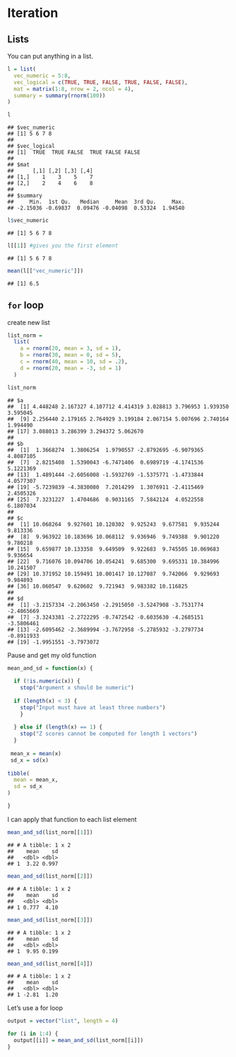 Iteration
================

## Lists

You can put anything in a list.

``` r
l = list(
  vec_numeric = 5:8,
  vec_logical = c(TRUE, TRUE, FALSE, TRUE, FALSE, FALSE),
  mat = matrix(1:8, nrow = 2, ncol = 4),
  summary = summary(rnorm(100))
)
```

``` r
l
```

    ## $vec_numeric
    ## [1] 5 6 7 8
    ## 
    ## $vec_logical
    ## [1]  TRUE  TRUE FALSE  TRUE FALSE FALSE
    ## 
    ## $mat
    ##      [,1] [,2] [,3] [,4]
    ## [1,]    1    3    5    7
    ## [2,]    2    4    6    8
    ## 
    ## $summary
    ##     Min.  1st Qu.   Median     Mean  3rd Qu.     Max. 
    ## -2.15036 -0.69837  0.09476 -0.04098  0.53324  1.94540

``` r
l$vec_numeric
```

    ## [1] 5 6 7 8

``` r
l[[1]] #gives you the first element
```

    ## [1] 5 6 7 8

``` r
mean(l[["vec_numeric"]])
```

    ## [1] 6.5

## `for` loop

create new list

``` r
list_norm = 
  list(
    a = rnorm(20, mean = 3, sd = 1),
    b = rnorm(30, mean = 0, sd = 5),
    c = rnorm(40, mean = 10, sd = .2),
    d = rnorm(20, mean = -3, sd = 1)
  )
```

``` r
list_norm
```

    ## $a
    ##  [1] 4.448248 2.167327 4.107712 4.414319 3.028813 3.796953 1.939350 3.595045
    ##  [9] 2.256440 2.179165 2.764929 3.199184 2.067154 5.007696 2.740164 1.994490
    ## [17] 3.088013 3.286399 3.294372 5.062670
    ## 
    ## $b
    ##  [1]  1.3668274  1.3806254  1.9790557 -2.8792695 -6.9079365  4.8087105
    ##  [7]  2.8215408  1.5390043 -6.7471406  0.6989719 -4.1741536  5.1221369
    ## [13]  1.4891444 -2.6056008 -1.5932769 -1.5375771 -1.4733844  4.0577307
    ## [19] -5.7239839 -4.3830080  7.2014299  1.3076911 -2.4115469  2.4505326
    ## [25]  7.3231227  1.4704686  0.9031165  7.5842124  4.0522558  6.1807034
    ## 
    ## $c
    ##  [1] 10.068264  9.927601 10.120302  9.925243  9.677581  9.935244  9.813336
    ##  [8]  9.963922 10.183696 10.068112  9.936946  9.749388  9.901220  9.780218
    ## [15]  9.659877 10.133358  9.649509  9.922683  9.745505 10.069683  9.936654
    ## [22]  9.716076 10.094706 10.054241  9.685300  9.695331 10.384996 10.241507
    ## [29] 10.371952 10.159491 10.001417 10.127087  9.742066  9.929693  9.984893
    ## [36] 10.060547  9.620602  9.721943  9.983382 10.116825
    ## 
    ## $d
    ##  [1] -3.2157334 -2.2063450 -2.2915050 -3.5247908 -3.7531774 -2.4865669
    ##  [7] -3.3243381 -2.2722295 -0.7472542 -0.6035630 -4.2685151 -3.5806461
    ## [13] -2.6095462 -2.3689994 -3.7672958 -5.2785932 -3.2797734 -0.8911933
    ## [19] -1.9951551 -3.7973072

Pause and get my old function

``` r
mean_and_sd = function(x) {
  
  if (!is.numeric(x)) {
    stop("Argument x should be numeric")
    
  if (length(x) < 3) {
    stop("Input must have at least three numbers")
    }
    
  } else if (length(x) == 1) {
    stop("Z scores cannot be computed for length 1 vectors")
  }
  
 mean_x = mean(x)
 sd_x = sd(x)
  
tibble(
  mean = mean_x,
  sd = sd_x
)

}
```

I can apply that function to each list element

``` r
mean_and_sd(list_norm[[1]])
```

    ## # A tibble: 1 x 2
    ##    mean    sd
    ##   <dbl> <dbl>
    ## 1  3.22 0.997

``` r
mean_and_sd(list_norm[[2]])
```

    ## # A tibble: 1 x 2
    ##    mean    sd
    ##   <dbl> <dbl>
    ## 1 0.777  4.10

``` r
mean_and_sd(list_norm[[3]])
```

    ## # A tibble: 1 x 2
    ##    mean    sd
    ##   <dbl> <dbl>
    ## 1  9.95 0.199

``` r
mean_and_sd(list_norm[[4]])
```

    ## # A tibble: 1 x 2
    ##    mean    sd
    ##   <dbl> <dbl>
    ## 1 -2.81  1.20

Let’s use a for loop

``` r
output = vector("list", length = 4)

for (i in 1:4) {
  output[[i]] = mean_and_sd(list_norm[[i]])
}
```

